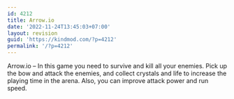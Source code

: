 ```yaml
---
id: 4212
title: Arrow.io
date: '2022-11-24T13:45:03+07:00'
layout: revision
guid: 'https://kindmod.com/?p=4212'
permalink: '/?p=4212'
---
```


Arrow.io – In this game you need to survive and kill all your enemies. Pick up the bow and attack the enemies, and collect crystals and life to increase the playing time in the arena. Also, you can improve attack power and run speed.